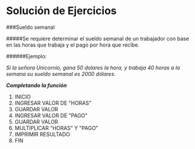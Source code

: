Solución de Ejercicios
======================
###Sueldo semanal

#####Se requiere determinar el sueldo semanal de un trabajador con base en las horas que trabaja y el pago por hora que recibe.

######Ejemplo:  

_Si la señora Unicornio, gana 50 dolares la hora, y trabaja 40 horas a la semana su sueldo semanal es 2000 dólares._


___Completando la función___


1. INICIO
2. INGRESAR VALOR DE "HORAS"
3. GUARDAR VALOR
4. INGRESAR VALOR DE "PAGO"
5. GUARDAR VALOR
6. MULTIPLICAR "HORAS" Y "PAGO"
7. IMPRIMIR RESULTADO
8. FIN
